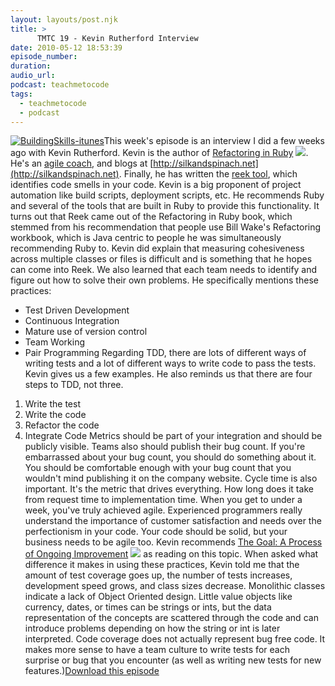 ```yaml
---
layout: layouts/post.njk
title: >
      TMTC 19 - Kevin Rutherford Interview
date: 2010-05-12 18:53:39
episode_number: 
duration: 
audio_url: 
podcast: teachmetocode
tags: 
  - teachmetocode
  - podcast
---
```


[![](http://teachmetocode.com/podcast/files/2010/08/BuildingSkills-itunes.jpg "BuildingSkills-itunes")](http://teachmetocode.com/podcast/files/2010/08/BuildingSkills-itunes.jpg)This week's episode is an interview I did a few weeks ago with Kevin Rutherford. Kevin is the author of [Refactoring in Ruby](http://www.amazon.com/gp/product/B002TIOYVM?ie=UTF8&tag=chamaxwoo-20&linkCode=as2&camp=1789&creative=390957&creativeASIN=B002TIOYVM) ![](http://www.assoc-amazon.com/e/ir?t=chamaxwoo-20&l=as2&o=1&a=B002TIOYVM). He's an [agile coach](http://kevinrutherford.co.uk), and blogs at [http://silkandspinach.net](http://silkandspinach.net). Finally, he has written the [reek tool](http://silkandspinach.net/2008/09/23/reek-a-code-smells-detector-for-ruby/), which identifies code smells in your code. Kevin is a big proponent of project automation like build scripts, deployment scripts, etc. He recommends Ruby and several of the tools that are built in Ruby to provide this functionality. It turns out that Reek came out of the Refactoring in Ruby book, which stemmed from his recommendation that people use Bill Wake's Refactoring workbook, which is Java centric to people he was simultaneously recommending Ruby to. Kevin did explain that measuring cohesiveness across multiple classes or files is difficult and is something that he hopes can come into Reek. We also learned that each team needs to identify and figure out how to solve their own problems. He specifically mentions these practices:
- Test Driven Development
- Continuous Integration
- Mature use of version control
- Team Working
- Pair Programming
Regarding TDD, there are lots of different ways of writing tests and a lot of different ways to write code to pass the tests. Kevin gives us a few examples. He also reminds us that there are four steps to TDD, not three.
1. Write the test
2. Write the code
3. Refactor the code
4. Integrate
Code Metrics should be part of your integration and should be publicly visible. Teams also should publish their bug count. If you're embarrassed about your bug count, you should do something about it. You should be comfortable enough with your bug count that you wouldn't mind publishing it on the company website. Cycle time is also important. It's the metric that drives everything. How long does it take from request time to implementation time. When you get to under a week, you've truly achieved agile. Experienced programmers really understand the importance of customer satisfaction and needs over the perfectionism in your code. Your code should be solid, but your business needs to be agile too. Kevin recommends [The Goal: A Process of Ongoing Improvement](http://www.amazon.com/gp/product/0884271781?ie=UTF8&tag=chamaxwoo-20&linkCode=as2&camp=1789&creative=390957&creativeASIN=0884271781) ![](http://www.assoc-amazon.com/e/ir?t=chamaxwoo-20&l=as2&o=1&a=0884271781) as reading on this topic. When asked what difference it makes in using these practices, Kevin told me that the amount of test coverage goes up, the number of tests increases, development speed grows, and class sizes decrease. Monolithic classes indicate a lack of Object Oriented design. Little value objects like currency, dates, or times can be strings or ints, but the data representation of the concepts are scattered through the code and can introduce problems depending on how the string or int is later interpreted. Code coverage does not actually represent bug free code. It makes more sense to have a team culture to write tests for each surprise or bug that you encounter (as well as writing new tests for new features.)[Download this episode](http://media.libsyn.com/media/charlesmaxwood/TMTC_19_Kevin_Rutherford_Interview.mp3)
